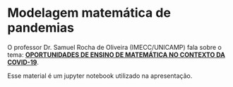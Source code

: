 # Modelagem matemática de pandemias

O professor Dr. Samuel Rocha de Oliveira (IMECC/UNICAMP) fala sobre o tema: [**OPORTUNIDADES DE ENSINO DE MATEMÁTICA NO CONTEXTO DA COVID-19**](https://www.youtube.com/watch?v=xuBv4AyeBpw]).

Esse material é um jupyter notebook utilizado na apresentação.
